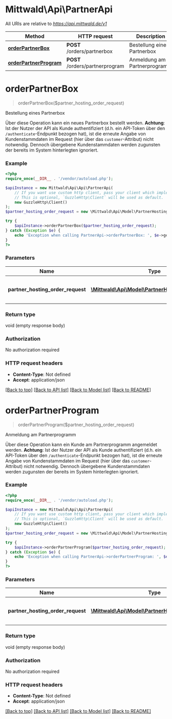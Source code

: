 # Mittwald\Api\PartnerApi

All URIs are relative to *https://api.mittwald.de/v1*

Method | HTTP request | Description
------------- | ------------- | -------------
[**orderPartnerBox**](PartnerApi.md#orderPartnerBox) | **POST** /orders/partnerbox | Bestellung eines Partnerbox
[**orderPartnerProgram**](PartnerApi.md#orderPartnerProgram) | **POST** /orders/partnerprogram | Anmeldung am Partnerprogramm


# **orderPartnerBox**
> orderPartnerBox($partner_hosting_order_request)

Bestellung eines Partnerbox

Über diese Operation kann ein neues Partnerbox bestellt werden.  **Achtung**: Ist der Nutzer der API als Kunde authentifiziert (d.h. ein API-Token über den `/authenticate`-Endpunkt bezogen hat), ist die erneute Angabe von Kundenstammdaten im Request (hier über das `customer`-Attribut) nicht notwendig. Dennoch übergebene Kundenstammdaten werden zugunsten der bereits im System hinterlegten ignoriert.

### Example
```php
<?php
require_once(__DIR__ . '/vendor/autoload.php');

$apiInstance = new Mittwald\Api\Api\PartnerApi(
    // If you want use custom http client, pass your client which implements `GuzzleHttp\ClientInterface`.
    // This is optional, `GuzzleHttp\Client` will be used as default.
    new GuzzleHttp\Client()
);
$partner_hosting_order_request = new \Mittwald\Api\Model\PartnerHostingOrderRequest(); // \Mittwald\Api\Model\PartnerHostingOrderRequest | Die Bestellanfrage; diese enthält notwendige Kundenstammdaten

try {
    $apiInstance->orderPartnerBox($partner_hosting_order_request);
} catch (Exception $e) {
    echo 'Exception when calling PartnerApi->orderPartnerBox: ', $e->getMessage(), PHP_EOL;
}
?>
```

### Parameters

Name | Type | Description  | Notes
------------- | ------------- | ------------- | -------------
 **partner_hosting_order_request** | [**\Mittwald\Api\Model\PartnerHostingOrderRequest**](../Model/PartnerHostingOrderRequest.md)| Die Bestellanfrage; diese enthält notwendige Kundenstammdaten |

### Return type

void (empty response body)

### Authorization

No authorization required

### HTTP request headers

 - **Content-Type**: Not defined
 - **Accept**: application/json

[[Back to top]](#) [[Back to API list]](../../README.md#documentation-for-api-endpoints) [[Back to Model list]](../../README.md#documentation-for-models) [[Back to README]](../../README.md)

# **orderPartnerProgram**
> orderPartnerProgram($partner_hosting_order_request)

Anmeldung am Partnerprogramm

Über diese Operation kann ein Kunde am Partnerprogramm angemeldet werden.  **Achtung**: Ist der Nutzer der API als Kunde authentifiziert (d.h. ein API-Token über den `/authenticate`-Endpunkt bezogen hat), ist die erneute Angabe von Kundenstammdaten im Request (hier über das `customer`-Attribut) nicht notwendig. Dennoch übergebene Kundenstammdaten werden zugunsten der bereits im System hinterlegten ignoriert.

### Example
```php
<?php
require_once(__DIR__ . '/vendor/autoload.php');

$apiInstance = new Mittwald\Api\Api\PartnerApi(
    // If you want use custom http client, pass your client which implements `GuzzleHttp\ClientInterface`.
    // This is optional, `GuzzleHttp\Client` will be used as default.
    new GuzzleHttp\Client()
);
$partner_hosting_order_request = new \Mittwald\Api\Model\PartnerHostingOrderRequest(); // \Mittwald\Api\Model\PartnerHostingOrderRequest | Die Bestellanfrage; diese enthält notwendige Kundenstammdaten

try {
    $apiInstance->orderPartnerProgram($partner_hosting_order_request);
} catch (Exception $e) {
    echo 'Exception when calling PartnerApi->orderPartnerProgram: ', $e->getMessage(), PHP_EOL;
}
?>
```

### Parameters

Name | Type | Description  | Notes
------------- | ------------- | ------------- | -------------
 **partner_hosting_order_request** | [**\Mittwald\Api\Model\PartnerHostingOrderRequest**](../Model/PartnerHostingOrderRequest.md)| Die Bestellanfrage; diese enthält notwendige Kundenstammdaten |

### Return type

void (empty response body)

### Authorization

No authorization required

### HTTP request headers

 - **Content-Type**: Not defined
 - **Accept**: application/json

[[Back to top]](#) [[Back to API list]](../../README.md#documentation-for-api-endpoints) [[Back to Model list]](../../README.md#documentation-for-models) [[Back to README]](../../README.md)

